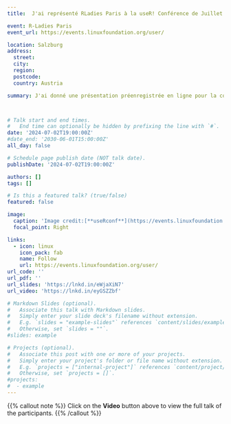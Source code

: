 ```yaml
---
title:  J'ai représenté RLadies Paris à la useR! Conférence de Juillet 2024 à Salzbourg en Autriche

event: R-Ladies Paris
event_url: https://events.linuxfoundation.org/user/

location: Salzburg
address:
  street: 
  city: 
  region: 
  postcode: 
  country: Austria

summary: J'ai donné une présentation préenregistrée en ligne pour la conférence useR ! la conférence mondiale des utilisateurs de R, qui a eu lieu à  Salzbourg, en Autriche (ainsi que virtuellement) en juillet 2024. J'ai parlé au nom de R-Ladies Paris avec comme thème  : "Leveraging R-Ladies Paris Reach for Community Impact".



# Talk start and end times.
#   End time can optionally be hidden by prefixing the line with `#`.
date: '2024-07-02T19:00:00Z'
#date_end: '2030-06-01T15:00:00Z'
all_day: false

# Schedule page publish date (NOT talk date).
publishDate: '2024-07-02T19:00:00Z'

authors: []
tags: []

# Is this a featured talk? (true/false)
featured: false

image:
  caption: 'Image credit:[**useRconf**](https://events.linuxfoundation.org/user/)'
  focal_point: Right

links:
  - icon: linux
    icon_pack: fab
    name: Follow
    url: https://events.linuxfoundation.org/user/
url_code: ''
url_pdf: ''
url_slides: 'https://lnkd.in/eWjaXiN7'
url_video: 'https://lnkd.in/eyGSZZbf'

# Markdown Slides (optional).
#   Associate this talk with Markdown slides.
#   Simply enter your slide deck's filename without extension.
#   E.g. `slides = "example-slides"` references `content/slides/example-slides.md`.
#   Otherwise, set `slides = ""`.
#slides: example

# Projects (optional).
#   Associate this post with one or more of your projects.
#   Simply enter your project's folder or file name without extension.
#   E.g. `projects = ["internal-project"]` references `content/project/deep-learning/index.md`.
#   Otherwise, set `projects = []`.
#projects:
#  - example
---
```


{{% callout note %}}
Click on the **Video** button above to view the full talk of the participants.
{{% /callout %}}
